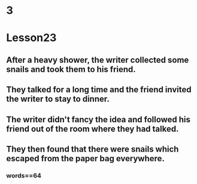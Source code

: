 # 3
# Lesson23
## After a heavy shower, the writer collected some snails and took them to his friend.
## They talked for a long time and the friend invited the writer to stay to dinner.
## The writer didn't fancy the idea and followed his friend out of the room where they had talked.
## They then found that there were snails which escaped from the paper bag everywhere.
### words==64